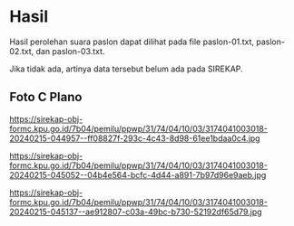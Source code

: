 # Hasil

Hasil perolehan suara paslon dapat dilihat pada file paslon-01.txt, paslon-02.txt, dan paslon-03.txt.

Jika tidak ada, artinya data tersebut belum ada pada SIREKAP.

## Foto C Plano

https://sirekap-obj-formc.kpu.go.id/7b04/pemilu/ppwp/31/74/04/10/03/3174041003018-20240215-044957--ff08827f-293c-4c43-8d98-61ee1bdaa0c4.jpg

https://sirekap-obj-formc.kpu.go.id/7b04/pemilu/ppwp/31/74/04/10/03/3174041003018-20240215-045052--04b4e564-bcfc-4d44-a891-7b97d96e9aeb.jpg

https://sirekap-obj-formc.kpu.go.id/7b04/pemilu/ppwp/31/74/04/10/03/3174041003018-20240215-045137--ae912807-c03a-49bc-b730-52192df65d79.jpg
